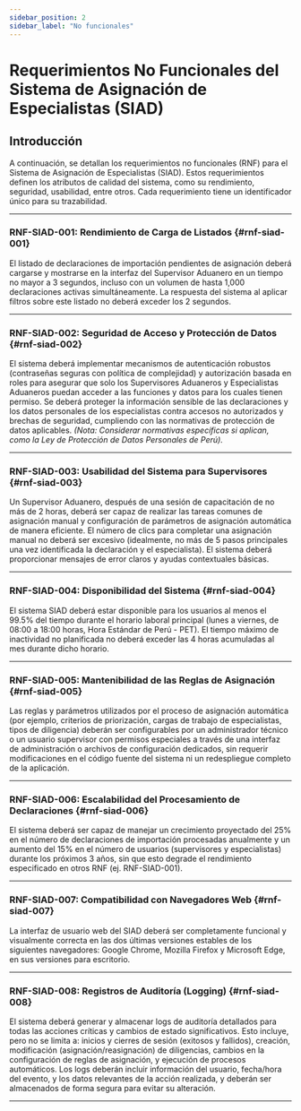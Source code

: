 ```yaml
---
sidebar_position: 2
sidebar_label: "No funcionales"
---
```


# Requerimientos No Funcionales del Sistema de Asignación de Especialistas (SIAD)

## Introducción
A continuación, se detallan los requerimientos no funcionales (RNF) para el Sistema de Asignación de Especialistas (SIAD). Estos requerimientos definen los atributos de calidad del sistema, como su rendimiento, seguridad, usabilidad, entre otros. Cada requerimiento tiene un identificador único para su trazabilidad.

---

### RNF-SIAD-001: Rendimiento de Carga de Listados {#rnf-siad-001}
El listado de declaraciones de importación pendientes de asignación deberá cargarse y mostrarse en la interfaz del Supervisor Aduanero en un tiempo no mayor a 3 segundos, incluso con un volumen de hasta 1,000 declaraciones activas simultáneamente. La respuesta del sistema al aplicar filtros sobre este listado no deberá exceder los 2 segundos.

---

### RNF-SIAD-002: Seguridad de Acceso y Protección de Datos {#rnf-siad-002}
El sistema deberá implementar mecanismos de autenticación robustos (contraseñas seguras con política de complejidad) y autorización basada en roles para asegurar que solo los Supervisores Aduaneros y Especialistas Aduaneros puedan acceder a las funciones y datos para los cuales tienen permiso. Se deberá proteger la información sensible de las declaraciones y los datos personales de los especialistas contra accesos no autorizados y brechas de seguridad, cumpliendo con las normativas de protección de datos aplicables. *(Nota: Considerar normativas específicas si aplican, como la Ley de Protección de Datos Personales de Perú).*

---

### RNF-SIAD-003: Usabilidad del Sistema para Supervisores {#rnf-siad-003}
Un Supervisor Aduanero, después de una sesión de capacitación de no más de 2 horas, deberá ser capaz de realizar las tareas comunes de asignación manual y configuración de parámetros de asignación automática de manera eficiente. El número de clics para completar una asignación manual no deberá ser excesivo (idealmente, no más de 5 pasos principales una vez identificada la declaración y el especialista). El sistema deberá proporcionar mensajes de error claros y ayudas contextuales básicas.

---

### RNF-SIAD-004: Disponibilidad del Sistema {#rnf-siad-004}
El sistema SIAD deberá estar disponible para los usuarios al menos el 99.5% del tiempo durante el horario laboral principal (lunes a viernes, de 08:00 a 18:00 horas, Hora Estándar de Perú - PET). El tiempo máximo de inactividad no planificada no deberá exceder las 4 horas acumuladas al mes durante dicho horario.

---

### RNF-SIAD-005: Mantenibilidad de las Reglas de Asignación {#rnf-siad-005}
Las reglas y parámetros utilizados por el proceso de asignación automática (por ejemplo, criterios de priorización, cargas de trabajo de especialistas, tipos de diligencia) deberán ser configurables por un administrador técnico o un usuario supervisor con permisos especiales a través de una interfaz de administración o archivos de configuración dedicados, sin requerir modificaciones en el código fuente del sistema ni un redespliegue completo de la aplicación.

---

### RNF-SIAD-006: Escalabilidad del Procesamiento de Declaraciones {#rnf-siad-006}
El sistema deberá ser capaz de manejar un crecimiento proyectado del 25% en el número de declaraciones de importación procesadas anualmente y un aumento del 15% en el número de usuarios (supervisores y especialistas) durante los próximos 3 años, sin que esto degrade el rendimiento especificado en otros RNF (ej. RNF-SIAD-001).

---

### RNF-SIAD-007: Compatibilidad con Navegadores Web {#rnf-siad-007}
La interfaz de usuario web del SIAD deberá ser completamente funcional y visualmente correcta en las dos últimas versiones estables de los siguientes navegadores: Google Chrome, Mozilla Firefox y Microsoft Edge, en sus versiones para escritorio.

---

### RNF-SIAD-008: Registros de Auditoría (Logging) {#rnf-siad-008}
El sistema deberá generar y almacenar logs de auditoría detallados para todas las acciones críticas y cambios de estado significativos. Esto incluye, pero no se limita a: inicios y cierres de sesión (exitosos y fallidos), creación, modificación (asignación/reasignación) de diligencias, cambios en la configuración de reglas de asignación, y ejecución de procesos automáticos. Los logs deberán incluir información del usuario, fecha/hora del evento, y los datos relevantes de la acción realizada, y deberán ser almacenados de forma segura para evitar su alteración.

---